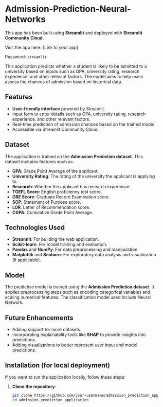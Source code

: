 # Admission-Prediction-Neural-Networks

This app has been built using **Streamlit** and deployed with **Streamlit Community Cloud**.

Visit the app here: [Link to your app]

Password: `streamlit`

This application predicts whether a student is likely to be admitted to a university based on inputs such as GPA, university rating, research experience, and other relevant factors. The model aims to help users assess the chances of admission based on historical data.

## Features
- **User-friendly interface** powered by Streamlit.
- Input form to enter details such as GPA, university rating, research experience, and other relevant factors.
- Real-time prediction of admission chances based on the trained model.
- Accessible via Streamlit Community Cloud.

## Dataset
The application is trained on the **Admission Prediction dataset**. This dataset includes features such as:

- **GPA**: Grade Point Average of the applicant.
- **University Rating**: The rating of the university the applicant is applying to.
- **Research**: Whether the applicant has research experience.
- **TOEFL Score**: English proficiency test score.
- **GRE Score**: Graduate Record Examination score.
- **SOP**: Statement of Purpose score.
- **LOR**: Letter of Recommendation score.
- **CGPA**: Cumulative Grade Point Average.

## Technologies Used
- **Streamlit**: For building the web application.
- **Scikit-learn**: For model training and evaluation.
- **Pandas** and **NumPy**: For data preprocessing and manipulation.
- **Matplotlib** and **Seaborn**: For exploratory data analysis and visualization (if applicable).

## Model
The predictive model is trained using the **Admission Prediction dataset**. It applies preprocessing steps such as encoding categorical variables and scaling numerical features. The classification model used include Neural Network.

## Future Enhancements
- Adding support for more datasets.
- Incorporating explainability tools like **SHAP** to provide insights into predictions.
- Adding visualizations to better represent user input and model predictions.

## Installation (for local deployment)
If you want to run the application locally, follow these steps:

1. **Clone the repository**:
   ```bash
   git clone https://github.com/your-username/admission_prediction_application.git
   cd admission_prediction_application
